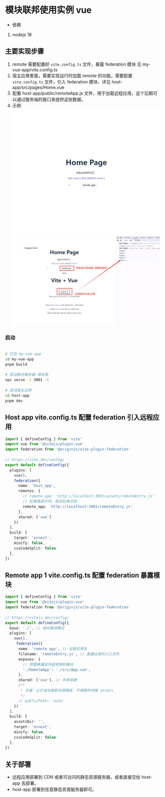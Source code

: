 # 模块联邦使用实例 vue 

* 依赖 
1. nodejs 18


## 主要实现步骤 

1. remote 需要配置好 `vite.config.ts` 文件，暴露 federation 模块 见 my-vue-app/vite.config.ts
2. 宿主应用里面，需要实现运行时加载 remote 的功能，需要配置 `vite.config.ts` 文件，引入 federation 模块，详见 host-app/src/pages/Home.vue
3. 配置 host-app/public/remoteApp.js 文件，用于加载远程应用，这个后期可以通过服务端的接口来提供这些数据。
4. 示例 ![启动宿主应用](./1.png) ![加载远程组件](./2.png)

### 启动

```bash

# 打包 my-vue-app 
cd my-vue-app
pnpm build 

# 启动静态服务器 根目录
npx serve -l 3001 -C

# 启动宿主应用
cd host-app
pnpm dev

```

## Host app vite.config.ts 配置 federation 引入远程应用

```ts vite.config.ts
import { defineConfig } from 'vite'
import vue from '@vitejs/plugin-vue'
import federation from '@originjs/vite-plugin-federation'

// https://vite.dev/config/
export default defineConfig({
  plugins: [
    vue(),
    federation({
      name: 'host_app',
      remotes: {
        // remote_app: 'http://localhost:3001/assets/remoteEntry.js'
        // 如果路径不同，按实际情况改
        remote_app: 'http://localhost:3001/remoteEntry.js'
      },
      shared: ['vue']
    })
  ],
  build: {
    target: 'esnext',
    minify: false,
    cssCodeSplit: false
  },
})

```

## Remote app 1 vite.config.ts 配置 federation 暴露模块 

```ts vite.config.ts
import { defineConfig } from 'vite'
import vue from '@vitejs/plugin-vue'
import federation from '@originjs/vite-plugin-federation'

// https://vitejs.dev/config/
export default defineConfig({
  base: './', // 相对路径模式
  plugins: [
    vue(),
     federation({
      name: 'remote_app', // 远程应用名
      filename: 'remoteEntry.js', // 暴露出来的入口文件
      exposes: {
        // 想要暴露给外部使用的模块
        './RemoteApp': './src/App.vue',
      },
      shared: ['vue'], // 共享依赖
      /**
       * 关键：让它自动推断资源路径，不再额外拼接 assets
       */
      // publicPath: 'auto'
    })
  ],
  build: {
    assetsDir: '',
    target: 'esnext',
    minify: false,
    cssCodeSplit: false
  },
})
```

## 关于部署

- 远程应用部署到 CDN 或者可访问的静态资源服务器，或者直接交给 host-app 去部署。
- host-app 部署到任意静态资源服务器即可。